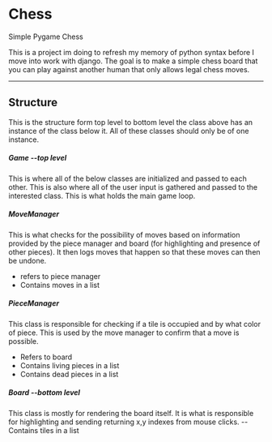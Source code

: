 # Chess

Simple Pygame Chess

This is a project im doing to refresh my memory of python syntax before I move into work with django.
The goal is to make a simple chess board that you can play against another human that only allows legal chess moves.

---

## Structure
This is the structure form top level to bottom level the class above has an instance of the class below it. All of these classes should only be of one instance.

##### Game --top level
This is where all of the below classes are initialized and passed to each other. This is also where all of the user input is gathered and passed to the interested class. This is what holds the main game loop.

##### MoveManager
This is what checks for the possibility of moves based on information provided by the piece manager and board (for highlighting and presence of other pieces). It then logs moves that happen so that these moves can then be undone. 
- refers to piece manager
- Contains moves in a list

##### PieceManager
 This class is responsible for checking if a tile is occupied and by what color of piece. This is used by the move manager to confirm that a move is possible.
 - Refers to board
 - Contains living pieces in a list
 - Contains dead pieces in a list

##### Board --bottom level
This class is mostly for rendering the board itself. It is what is responsible for highlighting and sending returning x,y indexes from mouse clicks. 
-- Contains tiles in a list